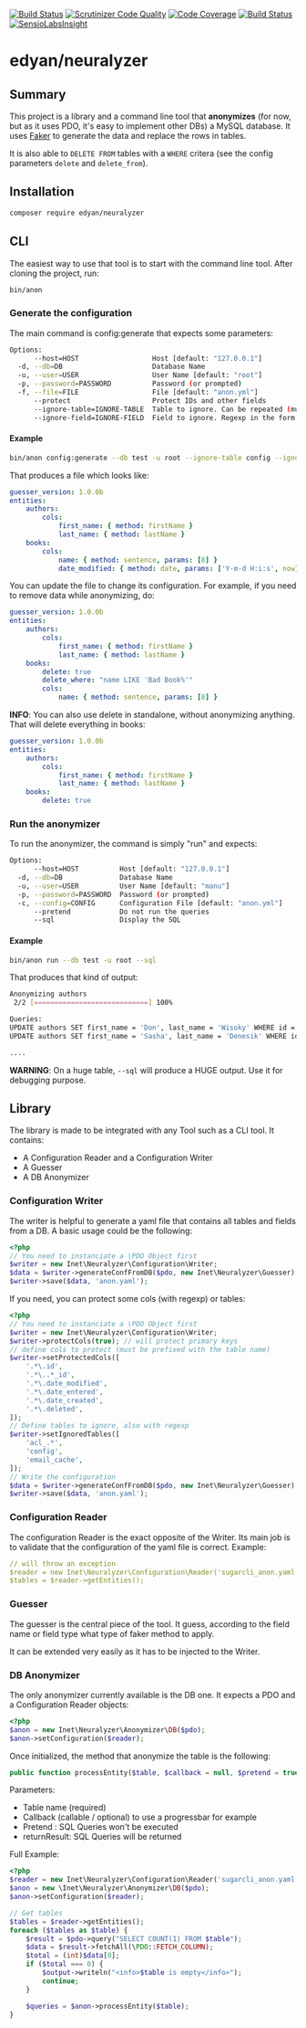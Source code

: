 [![Build Status](https://travis-ci.org/edyan/neuralyzer.svg?branch=master)](https://travis-ci.org/edyan/neuralyzer)
[![Scrutinizer Code Quality](https://scrutinizer-ci.com/g/edyan/neuralyzer/badges/quality-score.png?b=master)](https://scrutinizer-ci.com/g/edyan/neuralyzer/?branch=master)
[![Code Coverage](https://scrutinizer-ci.com/g/edyan/neuralyzer/badges/coverage.png?b=master)](https://scrutinizer-ci.com/g/edyan/neuralyzer/?branch=master)
[![Build Status](https://scrutinizer-ci.com/g/edyan/neuralyzer/badges/build.png?b=master)](https://scrutinizer-ci.com/g/edyan/neuralyzer/build-status/master)
[![SensioLabsInsight](https://insight.sensiolabs.com/projects/8ccf2e5e-3797-4d7a-8aa1-23a24e6bba5c/mini.png)](https://insight.sensiolabs.com/projects/c04e15ab-fff2-4aad-9c8e-7d3d4eba7a04)


edyan/neuralyzer
=====

## Summary
This project is a library and a command line tool that **anonymizes** (for now, but as it uses PDO,
it's easy to implement other DBs) a MySQL database. It uses [Faker](https://github.com/fzaninotto/Faker) to generate
the data and replace the rows in tables.

It is also able to `DELETE FROM` tables with a `WHERE` critera (see the config parameters `delete` and `delete_from`).

## Installation
```bash
composer require edyan/neuralyzer
```

## CLI
The easiest way to use that tool is to start with the command line tool. After cloning the project, run:
```bash
bin/anon
```

### Generate the configuration
The main command is config:generate that expects some parameters:
```bash
Options:
      --host=HOST                  Host [default: "127.0.0.1"]
  -d, --db=DB                      Database Name
  -u, --user=USER                  User Name [default: "root"]
  -p, --password=PASSWORD          Password (or prompted)
  -f, --file=FILE                  File [default: "anon.yml"]
      --protect                    Protect IDs and other fields
      --ignore-table=IGNORE-TABLE  Table to ignore. Can be repeated (multiple values allowed)
      --ignore-field=IGNORE-FIELD  Field to ignore. Regexp in the form "table.field". Can be repeated (multiple values allowed)

```

#### Example
```bash
bin/anon config:generate --db test -u root --ignore-table config --ignore-field ".*\.id.*"
```

That produces a file which looks like:
```yaml
guesser_version: 1.0.0b
entities:
    authors:
        cols:
            first_name: { method: firstName }
            last_name: { method: lastName }
    books:
        cols:
            name: { method: sentence, params: [8] }
            date_modified: { method: date, params: ['Y-m-d H:i:s', now] }
```

You can update the file to change its configuration. For example, if you need to remove data while anonymizing, do:
```yaml
guesser_version: 1.0.0b
entities:
    authors:
        cols:
            first_name: { method: firstName }
            last_name: { method: lastName }
    books:
        delete: true
        delete_where: "name LIKE 'Bad Book%'"
        cols:
            name: { method: sentence, params: [8] }
```

**INFO**: You can also use delete in standalone, without anonymizing anything. That will delete everything in books:
```yaml
guesser_version: 1.0.0b
entities:
    authors:
        cols:
            first_name: { method: firstName }
            last_name: { method: lastName }
    books:
        delete: true
```



### Run the anonymizer
To run the anonymizer, the command is simply "run" and expects:
```bash
Options:
      --host=HOST          Host [default: "127.0.0.1"]
  -d, --db=DB              Database Name
  -u, --user=USER          User Name [default: "manu"]
  -p, --password=PASSWORD  Password (or prompted)
  -c, --config=CONFIG      Configuration File [default: "anon.yml"]
      --pretend            Do not run the queries
      --sql                Display the SQL
```
#### Example
```bash
bin/anon run --db test -u root --sql
```

That produces that kind of output:
```bash
Anonymizing authors
 2/2 [============================] 100%

Queries:
UPDATE authors SET first_name = 'Don', last_name = 'Wisoky' WHERE id = '1'
UPDATE authors SET first_name = 'Sasha', last_name = 'Denesik' WHERE id = '2'

....
```

**WARNING**: On a huge table, `--sql` will produce a HUGE output. Use it for debugging purpose.


## Library
The library is made to be integrated with any Tool such as a CLI tool. It contains:
* A Configuration Reader and a Configuration Writer
* A Guesser
* A DB Anonymizer


### Configuration Writer
The writer is helpful to generate a yaml file that contains all tables and fields from a DB. A basic usage could be the following:
```php
<?php
// You need to instanciate a \PDO Object first
$writer = new Inet\Neuralyzer\Configuration\Writer;
$data = $writer->generateConfFromDB($pdo, new Inet\Neuralyzer\Guesser);
$writer->save($data, 'anon.yaml');
```

If you need, you can protect some cols (with regexp) or tables:
```php
<?php
// You need to instanciate a \PDO Object first
$writer = new Inet\Neuralyzer\Configuration\Writer;
$writer->protectCols(true); // will protect primary keys
// define cols to protect (must be prefixed with the table name)
$writer->setProtectedCols([
    '.*\.id',
    '.*\..*_id',
    '.*\.date_modified',
    '.*\.date_entered',
    '.*\.date_created',
    '.*\.deleted',
]);
// Define tables to ignore, also with regexp
$writer->setIgnoredTables([
    'acl_.*',
    'config',
    'email_cache',
]);
// Write the configuration
$data = $writer->generateConfFromDB($pdo, new Inet\Neuralyzer\Guesser);
$writer->save($data, 'anon.yaml');
```

### Configuration Reader
The configuration Reader is the exact opposite of the Writer. Its main job is to validate that the configuration
of the yaml file is correct. Example:
```yaml
// will throw an exception
$reader = new Inet\Neuralyzer\Configuration\Reader('sugarcli_anon.yaml');
$tables = $reader->getEntities();
```

### Guesser
The guesser is the central piece of the tool. It guess, according to the field name or field type what type of
faker method to apply.

It can be extended very easily as it has to be injected to the Writer.

### DB Anonymizer
The only anonymizer currently available is the DB one. It expects a PDO and a Configuration Reader objects:
```php
<?php
$anon = new Inet\Neuralyzer\Anonymizer\DB($pdo);
$anon->setConfiguration($reader);

```

Once initialized, the method that anonymize the table is the following:
```php
public function processEntity($table, $callback = null, $pretend = true, $returnResult = false);
```

Parameters:
* Table name (required)
* Callback (callable / optional) to use a progressbar for example
* Pretend : SQL Queries won't be executed
* returnResult: SQL Queries will be returned


Full Example:
```php
<?php
$reader = new Inet\Neuralyzer\Configuration\Reader('sugarcli_anon.yaml');
$anon = new \Inet\Neuralyzer\Anonymizer\DB($pdo);
$anon->setConfiguration($reader);

// Get tables
$tables = $reader->getEntities();
foreach ($tables as $table) {
    $result = $pdo->query("SELECT COUNT(1) FROM $table");
    $data = $result->fetchAll(\PDO::FETCH_COLUMN);
    $total = (int)$data[0];
    if ($total === 0) {
        $output->writeln("<info>$table is empty</info>");
        continue;
    }

    $queries = $anon->processEntity($table);
}
```
